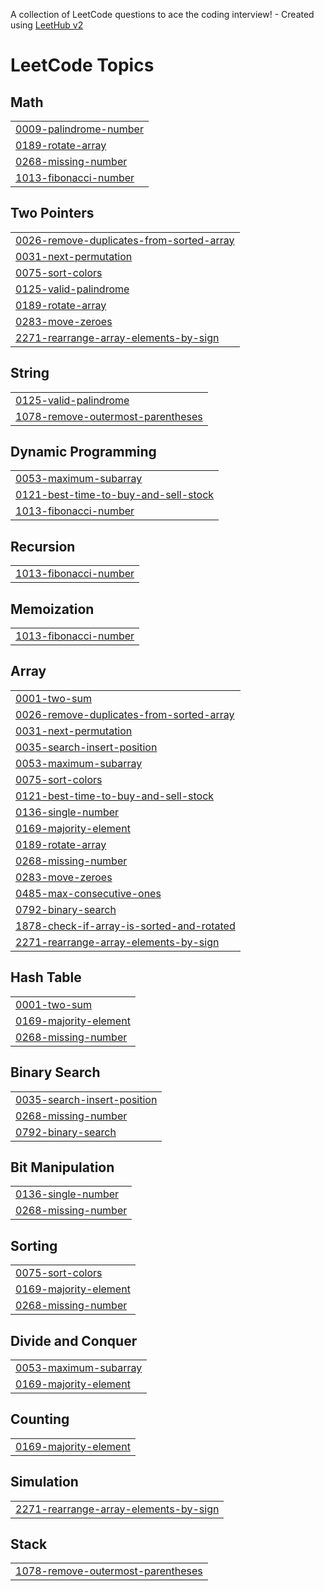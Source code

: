 A collection of LeetCode questions to ace the coding interview! - Created using [LeetHub v2](https://github.com/arunbhardwaj/LeetHub-2.0)
<!---LeetCode Topics Start-->
# LeetCode Topics
## Math
|  |
| ------- |
| [0009-palindrome-number](https://github.com/neeshamandal/coding-solutions_dsa/tree/master/0009-palindrome-number) |
| [0189-rotate-array](https://github.com/neeshamandal/coding-solutions_dsa/tree/master/0189-rotate-array) |
| [0268-missing-number](https://github.com/neeshamandal/coding-solutions_dsa/tree/master/0268-missing-number) |
| [1013-fibonacci-number](https://github.com/neeshamandal/coding-solutions_dsa/tree/master/1013-fibonacci-number) |
## Two Pointers
|  |
| ------- |
| [0026-remove-duplicates-from-sorted-array](https://github.com/neeshamandal/coding-solutions_dsa/tree/master/0026-remove-duplicates-from-sorted-array) |
| [0031-next-permutation](https://github.com/neeshamandal/coding-solutions_dsa/tree/master/0031-next-permutation) |
| [0075-sort-colors](https://github.com/neeshamandal/coding-solutions_dsa/tree/master/0075-sort-colors) |
| [0125-valid-palindrome](https://github.com/neeshamandal/coding-solutions_dsa/tree/master/0125-valid-palindrome) |
| [0189-rotate-array](https://github.com/neeshamandal/coding-solutions_dsa/tree/master/0189-rotate-array) |
| [0283-move-zeroes](https://github.com/neeshamandal/coding-solutions_dsa/tree/master/0283-move-zeroes) |
| [2271-rearrange-array-elements-by-sign](https://github.com/neeshamandal/coding-solutions_dsa/tree/master/2271-rearrange-array-elements-by-sign) |
## String
|  |
| ------- |
| [0125-valid-palindrome](https://github.com/neeshamandal/coding-solutions_dsa/tree/master/0125-valid-palindrome) |
| [1078-remove-outermost-parentheses](https://github.com/neeshamandal/coding-solutions_dsa/tree/master/1078-remove-outermost-parentheses) |
## Dynamic Programming
|  |
| ------- |
| [0053-maximum-subarray](https://github.com/neeshamandal/coding-solutions_dsa/tree/master/0053-maximum-subarray) |
| [0121-best-time-to-buy-and-sell-stock](https://github.com/neeshamandal/coding-solutions_dsa/tree/master/0121-best-time-to-buy-and-sell-stock) |
| [1013-fibonacci-number](https://github.com/neeshamandal/coding-solutions_dsa/tree/master/1013-fibonacci-number) |
## Recursion
|  |
| ------- |
| [1013-fibonacci-number](https://github.com/neeshamandal/coding-solutions_dsa/tree/master/1013-fibonacci-number) |
## Memoization
|  |
| ------- |
| [1013-fibonacci-number](https://github.com/neeshamandal/coding-solutions_dsa/tree/master/1013-fibonacci-number) |
## Array
|  |
| ------- |
| [0001-two-sum](https://github.com/neeshamandal/coding-solutions_dsa/tree/master/0001-two-sum) |
| [0026-remove-duplicates-from-sorted-array](https://github.com/neeshamandal/coding-solutions_dsa/tree/master/0026-remove-duplicates-from-sorted-array) |
| [0031-next-permutation](https://github.com/neeshamandal/coding-solutions_dsa/tree/master/0031-next-permutation) |
| [0035-search-insert-position](https://github.com/neeshamandal/coding-solutions_dsa/tree/master/0035-search-insert-position) |
| [0053-maximum-subarray](https://github.com/neeshamandal/coding-solutions_dsa/tree/master/0053-maximum-subarray) |
| [0075-sort-colors](https://github.com/neeshamandal/coding-solutions_dsa/tree/master/0075-sort-colors) |
| [0121-best-time-to-buy-and-sell-stock](https://github.com/neeshamandal/coding-solutions_dsa/tree/master/0121-best-time-to-buy-and-sell-stock) |
| [0136-single-number](https://github.com/neeshamandal/coding-solutions_dsa/tree/master/0136-single-number) |
| [0169-majority-element](https://github.com/neeshamandal/coding-solutions_dsa/tree/master/0169-majority-element) |
| [0189-rotate-array](https://github.com/neeshamandal/coding-solutions_dsa/tree/master/0189-rotate-array) |
| [0268-missing-number](https://github.com/neeshamandal/coding-solutions_dsa/tree/master/0268-missing-number) |
| [0283-move-zeroes](https://github.com/neeshamandal/coding-solutions_dsa/tree/master/0283-move-zeroes) |
| [0485-max-consecutive-ones](https://github.com/neeshamandal/coding-solutions_dsa/tree/master/0485-max-consecutive-ones) |
| [0792-binary-search](https://github.com/neeshamandal/coding-solutions_dsa/tree/master/0792-binary-search) |
| [1878-check-if-array-is-sorted-and-rotated](https://github.com/neeshamandal/coding-solutions_dsa/tree/master/1878-check-if-array-is-sorted-and-rotated) |
| [2271-rearrange-array-elements-by-sign](https://github.com/neeshamandal/coding-solutions_dsa/tree/master/2271-rearrange-array-elements-by-sign) |
## Hash Table
|  |
| ------- |
| [0001-two-sum](https://github.com/neeshamandal/coding-solutions_dsa/tree/master/0001-two-sum) |
| [0169-majority-element](https://github.com/neeshamandal/coding-solutions_dsa/tree/master/0169-majority-element) |
| [0268-missing-number](https://github.com/neeshamandal/coding-solutions_dsa/tree/master/0268-missing-number) |
## Binary Search
|  |
| ------- |
| [0035-search-insert-position](https://github.com/neeshamandal/coding-solutions_dsa/tree/master/0035-search-insert-position) |
| [0268-missing-number](https://github.com/neeshamandal/coding-solutions_dsa/tree/master/0268-missing-number) |
| [0792-binary-search](https://github.com/neeshamandal/coding-solutions_dsa/tree/master/0792-binary-search) |
## Bit Manipulation
|  |
| ------- |
| [0136-single-number](https://github.com/neeshamandal/coding-solutions_dsa/tree/master/0136-single-number) |
| [0268-missing-number](https://github.com/neeshamandal/coding-solutions_dsa/tree/master/0268-missing-number) |
## Sorting
|  |
| ------- |
| [0075-sort-colors](https://github.com/neeshamandal/coding-solutions_dsa/tree/master/0075-sort-colors) |
| [0169-majority-element](https://github.com/neeshamandal/coding-solutions_dsa/tree/master/0169-majority-element) |
| [0268-missing-number](https://github.com/neeshamandal/coding-solutions_dsa/tree/master/0268-missing-number) |
## Divide and Conquer
|  |
| ------- |
| [0053-maximum-subarray](https://github.com/neeshamandal/coding-solutions_dsa/tree/master/0053-maximum-subarray) |
| [0169-majority-element](https://github.com/neeshamandal/coding-solutions_dsa/tree/master/0169-majority-element) |
## Counting
|  |
| ------- |
| [0169-majority-element](https://github.com/neeshamandal/coding-solutions_dsa/tree/master/0169-majority-element) |
## Simulation
|  |
| ------- |
| [2271-rearrange-array-elements-by-sign](https://github.com/neeshamandal/coding-solutions_dsa/tree/master/2271-rearrange-array-elements-by-sign) |
## Stack
|  |
| ------- |
| [1078-remove-outermost-parentheses](https://github.com/neeshamandal/coding-solutions_dsa/tree/master/1078-remove-outermost-parentheses) |
<!---LeetCode Topics End-->